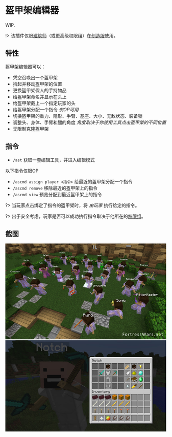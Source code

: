 # 盔甲架编辑器

WIP.

!> 该插件仅限[建筑师](welcome/groups.md)（或更高级权限组）在[创造服](welcome/servers.md)使用。

## 特性

盔甲架编辑器可以：

- 凭空召唤出一个盔甲架
- 拾起并移动盔甲架的位置
- 更换盔甲架假人的手持物品
- 给盔甲架命名并显示在头上
- 给盔甲架戴上一个指定玩家的头
- 给盔甲架分配一个指令 *仅OP可用*
- 切换盔甲架的重力、隐形、手臂、基座、大小、无敌状态、装备锁
- 调整头、身体、手臂和腿的角度 *角度取决于你使用工具点击盔甲架的不同位置*
- 无限制克隆盔甲架

## 指令

- `/ast` 获取一套编辑工具，并进入编辑模式

以下指令仅限OP

- `/ascmd assign player <指令>` 给最近的盔甲架分配一个指令
- `/ascmd remove` 移除最近的盔甲架上的指令
- `/ascmd view` 预览分配到最近盔甲架上的指令

?> 当玩家点击绑定了指令的盔甲架时，将 *由玩家* 执行给定的指令。

?> 出于安全考虑，玩家是否可以成功执行指令取决于他所在的[权限组](../welcome/groups.md)。

## 截图

![使用盔甲架编辑器制作的史蒂夫们](../assets/images/plugins/ast-showcase-2.jpg ':size=350')
![盔甲架编辑器的编辑界面](../assets/images/plugins/ast-showcase-1.jpg ':size=350')
